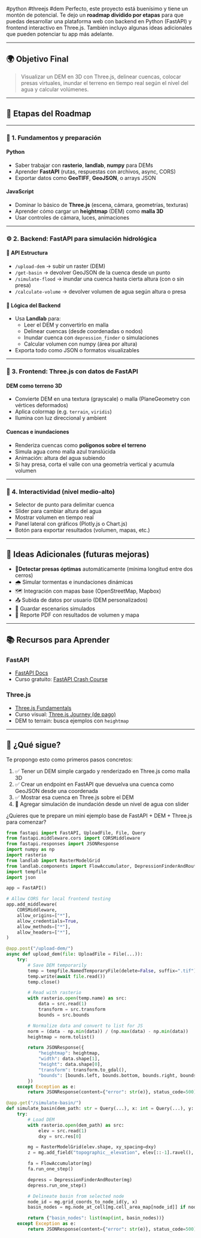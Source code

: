 #python #threejs #dem
Perfecto, este proyecto está buenísimo y tiene un montón de potencial. Te dejo un **roadmap dividido por etapas** para que puedas desarrollar una plataforma web con backend en Python (FastAPI) y frontend interactivo en Three.js. También incluyo algunas ideas adicionales que pueden potenciar tu app más adelante.

---

## 🌍 Objetivo Final

> Visualizar un DEM en 3D con Three.js, delinear cuencas, colocar presas virtuales, inundar el terreno en tiempo real según el nivel del agua y calcular volúmenes.

---

## 🧩 Etapas del Roadmap

---

### 🧠 1. Fundamentos y preparación

#### Python

-  Saber trabajar con **rasterio**, **landlab**, **numpy** para DEMs  
-  Aprender **FastAPI** (rutas, respuestas con archivos, async, CORS)
-  Exportar datos como **GeoTIFF**, **GeoJSON**, o arrays JSON

#### JavaScript

-  Dominar lo básico de **Three.js** (escena, cámara, geometrías, texturas)
-  Aprender cómo cargar un **heightmap** (DEM) como **malla 3D**
-  Usar controles de cámara, luces, animaciones

---

### ⚙️ 2. Backend: FastAPI para simulación hidrológica

#### 📁 API Estructura

- `/upload-dem` → subir un raster (DEM)
- `/get-basin` → devolver GeoJSON de la cuenca desde un punto
- `/simulate-flood` → inundar una cuenca hasta cierta altura (con o sin presa)
- `/calculate-volume` → devolver volumen de agua según altura o presa

#### 🧠 Lógica del Backend

- Usa **Landlab** para:
    - Leer el DEM y convertirlo en malla
    - Delinear cuencas (desde coordenadas o nodos)
    - Inundar cuenca con `depression_finder` o simulaciones
    - Calcular volumen con numpy (área por altura)
- Exporta todo como JSON o formatos visualizables

---

### 🎨 3. Frontend: Three.js con datos de FastAPI

#### DEM como terreno 3D

- Convierte DEM en una textura (grayscale) o malla (PlaneGeometry con vértices deformados)
- Aplica colormap (e.g. `terrain`, `viridis`)
- Ilumina con luz direccional y ambient

#### Cuencas e inundaciones

- Renderiza cuencas como **polígonos sobre el terreno**
- Simula agua como malla azul translúcida
- Animación: altura del agua subiendo
- Si hay presa, corta el valle con una geometría vertical y acumula volumen    

---

### 🧪 4. Interactividad (nivel medio-alto)

-  Selector de punto para delimitar cuenca    
-  Slider para cambiar altura del agua
-  Mostrar volumen en tiempo real
-  Panel lateral con gráficos (Plotly.js o Chart.js)    
-  Botón para exportar resultados (volumen, mapas, etc.)

---

## 🧠 Ideas Adicionales (futuras mejoras)

- 📍**Detectar presas óptimas** automáticamente (mínima longitud entre dos cerros)    
- 🌧️ Simular tormentas e inundaciones dinámicas
- 🗺️ Integración con mapas base (OpenStreetMap, Mapbox)    
- 📤 Subida de datos por usuario (DEM personalizados)
- 💾 Guardar escenarios simulados
- 📐 Reporte PDF con resultados de volumen y mapa

---

## 📚 Recursos para Aprender

### FastAPI

- [FastAPI Docs](https://fastapi.tiangolo.com/)
- Curso gratuito: [FastAPI Crash Course](https://www.youtube.com/watch?v=0sOvCWFmrtA)
### Three.js

- [Three.js Fundamentals](https://threejs.org/manual/)
- Curso visual: [Three.js Journey (de pago)](https://threejs-journey.com/)
- DEM to terrain: busca ejemplos con `heightmap`

---

## 🚀 ¿Qué sigue?

Te propongo esto como primeros pasos concretos:

1. ✅ Tener un DEM simple cargado y renderizado en Three.js como malla 3D
2. ✅ Crear un endpoint en FastAPI que devuelva una cuenca como GeoJSON desde una coordenada 
3. ✅ Mostrar esa cuenca en Three.js sobre el DEM
4. 🔄 Agregar simulación de inundación desde un nivel de agua con slider

¿Quieres que te prepare un mini ejemplo base de FastAPI + DEM + Three.js para comenzar?

```python
from fastapi import FastAPI, UploadFile, File, Query
from fastapi.middleware.cors import CORSMiddleware
from fastapi.responses import JSONResponse
import numpy as np
import rasterio
from landlab import RasterModelGrid
from landlab.components import FlowAccumulator, DepressionFinderAndRouter
import tempfile
import json

app = FastAPI()

# Allow CORS for local frontend testing
app.add_middleware(
    CORSMiddleware,
    allow_origins=["*"],
    allow_credentials=True,
    allow_methods=["*"],
    allow_headers=["*"],
)

@app.post("/upload-dem/")
async def upload_dem(file: UploadFile = File(...)):
    try:
        # Save DEM temporarily
        temp = tempfile.NamedTemporaryFile(delete=False, suffix=".tif")
        temp.write(await file.read())
        temp.close()

        # Read with rasterio
        with rasterio.open(temp.name) as src:
            data = src.read(1)
            transform = src.transform
            bounds = src.bounds

        # Normalize data and convert to list for JS
        norm = (data - np.min(data)) / (np.max(data) - np.min(data))
        heightmap = norm.tolist()

        return JSONResponse({
            "heightmap": heightmap,
            "width": data.shape[1],
            "height": data.shape[0],
            "transform": transform.to_gdal(),
            "bounds": [bounds.left, bounds.bottom, bounds.right, bounds.top],
        })
    except Exception as e:
        return JSONResponse(content={"error": str(e)}, status_code=500)

@app.get("/simulate-basin/")
def simulate_basin(dem_path: str = Query(...), x: int = Query(...), y: int = Query(...)):
    try:
        # Load DEM
        with rasterio.open(dem_path) as src:
            elev = src.read(1)
            dxy = src.res[0]

        mg = RasterModelGrid(elev.shape, xy_spacing=dxy)
        z = mg.add_field("topographic__elevation", elev[::-1].ravel(), at="node")

        fa = FlowAccumulator(mg)
        fa.run_one_step()

        depress = DepressionFinderAndRouter(mg)
        depress.run_one_step()

        # Delineate basin from selected node
        node_id = mg.grid_coords_to_node_id(y, x)
        basin_nodes = mg.node_at_cell[mg.cell_area_map[node_id]] if node_id in mg.core_nodes else []

        return {"basin_nodes": list(map(int, basin_nodes))}
    except Exception as e:
        return JSONResponse(content={"error": str(e)}, status_code=500)

```